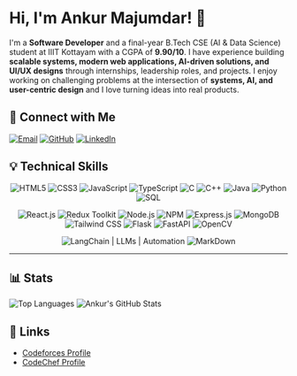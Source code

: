 # Hi, I'm Ankur Majumdar! 👋

I'm a **Software Developer** and a final-year B.Tech CSE (AI & Data Science) student at IIIT Kottayam with a CGPA of **9.90/10**.
I have experience building **scalable systems, modern web applications, AI-driven solutions, and UI/UX designs** through internships, leadership roles, and projects. 
I enjoy working on challenging problems at the intersection of **systems, AI, and user-centric design** and I love turning ideas into real products.  

## 🤝 Connect with Me 

[![Email](https://img.shields.io/badge/Email-D14836?style=for-the-badge&logo=gmail&logoColor=white)](mailto:ankurmajumdar7891@gmail.com) 
[![GitHub](https://img.shields.io/badge/GitHub-181717?style=for-the-badge&logo=github&logoColor=white)](https://github.com/Ankur7891) 
[![LinkedIn](https://img.shields.io/badge/LinkedIn-0A66C2?style=for-the-badge&logo=linkedin&logoColor=white)](https://www.linkedin.com/in/ankur-majumdar-2618b524b/)

## 💡 Technical Skills  

<p align="center">
  <img src="https://skillicons.dev/icons?i=html" title="HTML5"/>
  <img src="https://skillicons.dev/icons?i=css" title="CSS3"/>
  <img src="https://skillicons.dev/icons?i=js" title="JavaScript"/>
  <img src="https://skillicons.dev/icons?i=ts" title="TypeScript"/>
  <img src="https://skillicons.dev/icons?i=c" title="C"/>
  <img src="https://skillicons.dev/icons?i=cpp" title="C++"/>
  <img src="https://skillicons.dev/icons?i=java" title="Java"/>
  <img src="https://skillicons.dev/icons?i=python" title="Python"/>
  <img src="https://skillicons.dev/icons?i=mysql" title="SQL"/>
</p>

<p align="center">
  <img src="https://skillicons.dev/icons?i=react" title="React.js"/>
  <img src="https://skillicons.dev/icons?i=redux" title="Redux Toolkit"/>
  <img src="https://skillicons.dev/icons?i=nodejs" title="Node.js"/>
  <img src="https://skillicons.dev/icons?i=npm" title="NPM"/>
  <img src="https://skillicons.dev/icons?i=express" title="Express.js"/>
  <img src="https://skillicons.dev/icons?i=mongodb" title="MongoDB"/>
  <img src="https://skillicons.dev/icons?i=tailwind" title="Tailwind CSS"/>
  <img src="https://skillicons.dev/icons?i=flask" title="Flask"/>
  <img src="https://skillicons.dev/icons?i=fastapi" title="FastAPI"/>
  <img src="https://skillicons.dev/icons?i=opencv" title="OpenCV"/>
</p>

<p align="center">
  <img src="https://skillicons.dev/icons?i=aiscript" title="LangChain | LLMs | Automation"/>
  <img src="https://skillicons.dev/icons?i=markdown" title="MarkDown"/>
</p>

---
<!-- 
## 🛠️ Languages & Tools
<p align="left">
  <a href="https://git-scm.com/" target="_blank"> 
    <img src="https://raw.githubusercontent.com/devicons/devicon/master/icons/git/git-original.svg" alt="git" width="40" height="40"/> 
  </a>
  <a href="https://www.python.org/" target="_blank"> 
    <img src="https://raw.githubusercontent.com/devicons/devicon/master/icons/python/python-original.svg" alt="python" width="40" height="40"/> 
  </a> 
  <a href="https://www.java.com" target="_blank"> 
    <img src="https://raw.githubusercontent.com/devicons/devicon/master/icons/java/java-original.svg" alt="java" width="40" height="40"/> 
  </a>
  <a href="https://devdocs.io/cpp/" target="_blank"> 
    <img src="https://raw.githubusercontent.com/devicons/devicon/master/icons/cplusplus/cplusplus-original.svg" alt="C/C++" width="40" height="40"/> 
  </a>
  <a href="https://developer.mozilla.org/en-US/docs/Web/JavaScript" target="_blank"> 
    <img src="https://raw.githubusercontent.com/devicons/devicon/master/icons/javascript/javascript-original.svg" alt="javascript" width="40" height="40"/> 
  </a>
  <a href="https://www.typescriptlang.org/" target="_blank"> 
    <img src="https://raw.githubusercontent.com/devicons/devicon/master/icons/typescript/typescript-original.svg" alt="typescript" width="40" height="40"/> 
  </a>
  <a href="https://reactjs.org/" target="_blank"> 
    <img src="https://raw.githubusercontent.com/devicons/devicon/master/icons/react/react-original.svg" alt="react" width="40" height="40"/> 
  </a>
  <a href="https://nodejs.org" target="_blank"> 
    <img src="https://raw.githubusercontent.com/devicons/devicon/master/icons/nodejs/nodejs-original.svg" alt="nodejs" width="40" height="40"/> 
  </a>
  <a href="https://www.mongodb.com/" target="_blank"> 
    <img src="https://raw.githubusercontent.com/devicons/devicon/master/icons/mongodb/mongodb-original.svg" alt="mongodb" width="40" height="40"/> 
  </a>
  <a href="https://nodered.org/" target="_blank">
    <img src="https://user-images.githubusercontent.com/66803666/117859446-788b5880-b273-11eb-869f-0e4892c9e088.png" alt="Node-RED" width="40" height="40"/>
  </a>
  <a href="https://www.mysql.com/" target="_blank"> 
    <img src="https://raw.githubusercontent.com/devicons/devicon/master/icons/mysql/mysql-original.svg" alt="mysql" width="40" height="40"/> 
  </a>
  <a href="https://www.postman.com/" target="_blank"> 
    <img src="https://www.vectorlogo.zone/logos/getpostman/getpostman-icon.svg" alt="postman" width="40" height="40"/> 
  </a>
  <a href="https://flask.palletsprojects.com/" target="_blank"> 
    <img src="https://raw.githubusercontent.com/devicons/devicon/master/icons/flask/flask-original.svg" alt="flask" width="40" height="40"/> 
  </a>
  <a href="https://www.tensorflow.org/" target="_blank"> 
    <img src="https://raw.githubusercontent.com/devicons/devicon/master/icons/tensorflow/tensorflow-original.svg" alt="tensorflow" width="40" height="40"/> 
  </a>
  <a href="https://tailwindcss.com/" target="_blank"> 
    <img src="https://raw.githubusercontent.com/tailwindlabs/tailwindcss/master/logo.svg" alt="tailwindcss" width="40" height="40"/> 
  </a>
  <a href="https://www.w3schools.com/html/" target="_blank">
    <img src="https://raw.githubusercontent.com/devicons/devicon/master/icons/html5/html5-original-wordmark.svg" alt="html5" width="40" height="40"/>
  </a>
  <a href="https://www.w3schools.com/css/" target="_blank">
    <img src="https://raw.githubusercontent.com/devicons/devicon/master/icons/css3/css3-original-wordmark.svg" alt="css3" width="40" height="40"/>
  </a>
</p>
-->

## 📊 Stats
![Top Languages](https://github-readme-stats.vercel.app/api/top-langs/?username=Ankur7891&layout=compact&theme=radical)
![Ankur's GitHub Stats](https://github-readme-stats.vercel.app/api?username=Ankur7891&show_icons=true&theme=radical&count_private=true)

## 🔗 Links
- [Codeforces Profile](https://codeforces.com/profile/ankur7891)
- [CodeChef Profile](https://www.codechef.com/users/Ankur7891)
